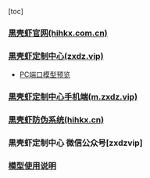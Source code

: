 [toc]

### [黒壳虾官网(hihkx.com.cn)](https://hihkx.com.cn)
### [黒壳虾定制中心(zxdz.vip)](https://www.zxdz.vip)
* [PC端口模型预览](https://design.zxdz.vip/share?id=1655908181529858049)


### [黒壳虾定制中心手机端(m.zxdz.vip)](https//m.zxdz.vip)

### [黒壳虾防伪系统(hihkx.cn)](https://www.hihkx.cn/)
### 黒壳虾定制中心 微信公众号[zxdzvip]




### [模型使用说明](https://github.com/herexu/heikexia/tree/main)
